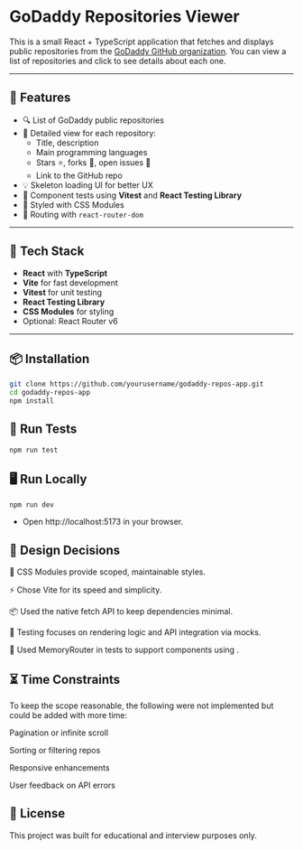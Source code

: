 # GoDaddy Repositories Viewer

This is a small React + TypeScript application that fetches and displays public repositories from the [GoDaddy GitHub organization](https://github.com/godaddy). You can view a list of repositories and click to see details about each one.

---

## 🚀 Features

- 🔍 List of GoDaddy public repositories
- 📄 Detailed view for each repository:
  - Title, description
  - Main programming languages
  - Stars ⭐, forks 🍴, open issues 🐞
  - Link to the GitHub repo
- 💡 Skeleton loading UI for better UX
- 🧪 Component tests using **Vitest** and **React Testing Library**
- 💅 Styled with CSS Modules
- 🧭 Routing with `react-router-dom`

---

## 🧱 Tech Stack

- **React** with **TypeScript**
- **Vite** for fast development
- **Vitest** for unit testing
- **React Testing Library**
- **CSS Modules** for styling
- Optional: React Router v6

---

## 📦 Installation

```bash
git clone https://github.com/yourusername/godaddy-repos-app.git
cd godaddy-repos-app
npm install
```

## 🧪 Run Tests

```bash
npm run test
```

## 🖥️ Run Locally

```bash
npm run dev
```

- Open http://localhost:5173 in your browser.


## 🎯 Design Decisions
🧩 CSS Modules provide scoped, maintainable styles.

⚡ Chose Vite for its speed and simplicity.

📦 Used the native fetch API to keep dependencies minimal.

🧪 Testing focuses on rendering logic and API integration via mocks.

🔁 Used MemoryRouter in tests to support components using <Link>.

## ⏳ Time Constraints
To keep the scope reasonable, the following were not implemented but could be added with more time:

Pagination or infinite scroll

Sorting or filtering repos

Responsive enhancements

User feedback on API errors

## 📎 License
This project was built for educational and interview purposes only.